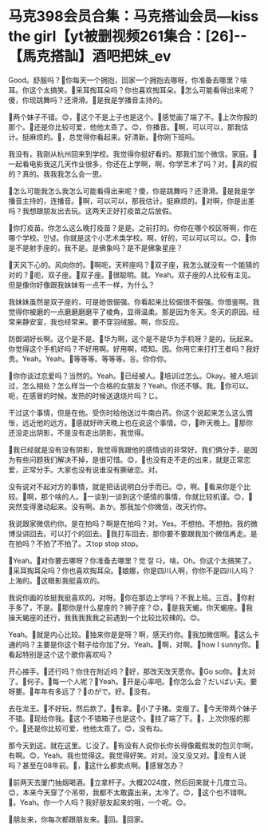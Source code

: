# 马克398会员合集：马克搭讪会员—kiss the girl【yt被删视频261集合：[26]--【馬克搭訕】酒吧把妹_ev

Good。舒服吗？🎼你每天一个拥抱，回家一个拥抱去哪呀，你准备去哪里？啥耳。你这个太搞笑。🎼采耳掏耳朵吗？你也喜欢掏耳朵。🎼怎么可能看得出来呢？傻，你现跳舞吗？还滑滑。🎼是我是学播音主持的。

🎼两个妹子不错。😊，🎼这个不是上子也是这个。🎼感觉画了端了不。🎼上次你报的那个。🎼还是你比较可爱，他他太乖了。😊，你播音。🎼啊，可以可以，那我估计。挺麻烦的。🎼，总觉得你看起来。好清新。🎼你刚下班吗。

我没有，我刚从杭州回来到学校。我觉得你挺好看的。那我们加个微信。家庭。🎼一起看电影我这几天作业很多，你还在上学啊，啊，你学艺术了吗？对。🎼真的假的？真的。我我我怎么会一思。

🎼怎么可能我怎么我怎么可能看得出来呢？傻，你是跳舞吗？还滑滑。🎼是我是学播音主持的，连播音。🎼啊，可以可以，那我估计。挺麻烦的。🎼对啊，你是出差吗？我想跟朋友出去玩。这两天正好打疫苗之后放假。

🎼你打疫苗。你怎么这么晚打疫苗？是是。之前打的。你你在哪个校区呀啊，你在哪个学校。안녕。你就是这个小艺术类学校。啊，好的，可以可以可以。😊，🎼你是不是射手座的，我不是。是佛象吗？是不是佛象星座？

🎼天风下心的。风向你的。🎼啊呃，天秤座吗？🎼双子座，我怎么就没有一个能猜的对的？🎼呃，双子座。🎼双子座。🎼很聪明。就。Yeah。双子座的人比较有主见。但是像你好像跟我妹妹有一点不一样，为什么？

我妹妹虽然是双子座的，可是她很倔强。你看起来比较倔很不倔强。你借鉴啊。我觉得你被磨的一点磨磨磨磨平了棱角，显得温柔。那是因为冬天。冬天的原因。经常来静安室，我也经常来。要不穿羽绒服。啊，你反应。

防御湖好长啊。这个是不是。🎼华为啊，这个是不是华为手机呀？是的。玩起来。你觉得这个手机好吗？不好用啊。好用啊，唔知。因。你用它来打打王者吗？我好贵。Yeah。Yeah。🎼等等等。等等等。응。你你你。

🎼你你谈过恋爱吗？当然的。Yeah。🎼已经被人。🎼培训过怎么。Okay。被人培训过，怎么相处？怎么样当一个合格的女朋友？Yeah。你还不够。我。🎼你可以。呃，在感冒的时候。发热的时候送退烧片吗？じ。

干过这个事情，但是在他。受伤时给他送过牛南白药。你这个说起来怎么这么惆怅，远近他的远方。🎼感就好昨天晚上也在说这个事情。😊，🎼昨天晚上。🎼那你还没走出阴影，不是没有走出阴影，我觉得。

🎼我已经就是没有没有阴影，我觉得我跟他的感情谈的非常好。我们俩分手，是因为有些问题我们解决不掉，是很可惜。😊，🎼也没有走不走的出来，就是正常恋爱，正常分手。大家也没有说谁没有撕破恋。对。

没有说对不起对方的事情，就是把话说明白分手而已。😊，啊。🎼看来你是个比较。🎼啊，那个啥的人。🎼一谈到一谈到这个感情的事情，你就比较机谨。😊，🎼突然变得激动起来。没有啊。あか。那我加个你微信，改天约你。

我说跟家微信约你。是在拍吗？啊是在拍吗？对。Yes。不想拍。不想拍。我的微博没讲回去。可以打个的回去。🎼我打车回去，那你要不要跟我加个微信再走。是在拍吗？不拍了不拍了。スtop stop stop。

🎼Yeah。🎼对你要去哪呀？你准备去哪里？觉 잘 다。啥。Oh。你这个太搞笑了。🎼采耳掏耳朵吗？你也喜欢掏耳朵。🎼娘娜，你是四川人啊，你你不是四川人吗？上海的。🎼这眼影我挺喜欢的。

我说你画的妆挺我挺喜欢的。对呀。🎼你在那边上学吗？不我上班。三百。🎼你射手多了，不是。🎼那你是什么星座的？狮子座？😊，🎼是我天蝎，你天蝎座。🎼我操天蝎座的还行，我我我我我之前遇到一个比较比较辣的。😊。

Yeah。🎼就是内心比较。🎼独来你是是呀？啊，感天约你。🎼我加微信啊。🎼这么卡通的吗？主要是你这个鞋子给你加了分。Yeah。🎼啊，对啊。🎼how I sunny你。🎼看起特别是这个这个歌你喜欢吗？

开心接手。🎼还行吗？你住在附近吗？🎼好，那改天改天愿你。🎼Go so你。🎼太对了。🎼何子。🎼每一个人呢？🎼Yeah。🎼开是心率吧。🎼你怎么会？だいばい夫。要呀要。🎼年年有多远了？🎼のがで。好。🎼没有。

去在龙王。🎼不好玩，然后款了。🎼有拿。🎼小了子猪。变瘦了。🎼今天带两个妹子不错。🎼现给你我。🎼这个不错箱子也是这个。🎼挂了端了下。🎼，上次你报的那个。🎼还是你比较可爱，他他太乖了。😊，没有ね。

那今天到这。就在这里。じ没了。🎼有没有人说你长你长得像戴假发的包贝尔啊，有啊。😊，Yeah。我也觉得这。我觉得好笑。对对。没又没又对。🎼没有人说吗？甚至在08年前。🎼，🎼这什么都卖点啊。🎼感冒怎办？

🎼前两天去厦门抽烟喝酒。🎼立拿杆子。大概2024度，然后回来就十几度立马。😊，本来今天穿了个吊带，我都不太敢露出来，太冷了。😊，🎼这个也不错啊。🎼。Yeah。你一个人吗？我好朋友起来的哦，一个呢。😊。

🎼朋友来，你每次都跟朋友来。🎼回。🎼回家。